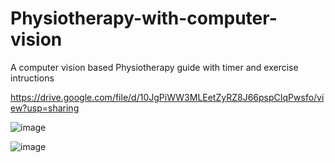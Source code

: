 # Physiotherapy-with-computer-vision
A computer vision based Physiotherapy guide with timer and exercise intructions



https://drive.google.com/file/d/10JgPiWW3MLEetZyRZ8J66pspCIqPwsfo/view?usp=sharing






![image](https://user-images.githubusercontent.com/63444224/153183766-1d846d0d-2b9d-4bbb-9ec7-d7eb3bb5e7f6.png)





![image](https://user-images.githubusercontent.com/63444224/153152815-63ab2a50-63dd-4c63-8cb3-c50349c92a4b.png)
